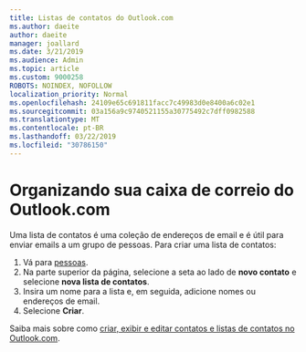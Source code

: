 ```yaml
---
title: Listas de contatos do Outlook.com
ms.author: daeite
author: daeite
manager: joallard
ms.date: 3/21/2019
ms.audience: Admin
ms.topic: article
ms.custom: 9000258
ROBOTS: NOINDEX, NOFOLLOW
localization_priority: Normal
ms.openlocfilehash: 24109e65c691811facc7c49983d0e8400a6c02e1
ms.sourcegitcommit: 03a156a9c9740521155a30775492c7dff0982588
ms.translationtype: MT
ms.contentlocale: pt-BR
ms.lasthandoff: 03/22/2019
ms.locfileid: "30786150"
---
```

# <a name="organizing-your-outlookcom-mailbox"></a>Organizando sua caixa de correio do Outlook.com

Uma lista de contatos é uma coleção de endereços de email e é útil para enviar emails a um grupo de pessoas. Para criar uma lista de contatos:

1. Vá para [pessoas](https://outlook.live.com/people/).
1. Na parte superior da página, selecione a seta ao lado de **novo contato** e selecione **nova lista de contatos**.
1. Insira um nome para a lista e, em seguida, adicione nomes ou endereços de email.
1. Selecione **Criar**.

Saiba mais sobre como [criar, exibir e editar contatos e listas de contatos no Outlook.com](https://support.office.com/article/5b909158-036e-4820-92f7-2a27f57b9f01).